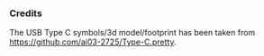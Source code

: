 ### Credits

The USB Type C symbols/3d model/footprint has been taken from https://github.com/ai03-2725/Type-C.pretty.